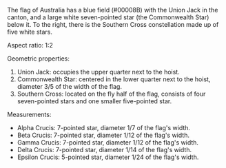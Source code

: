 The flag of Australia has a blue field (#00008B) with the Union Jack in the canton, and a large white seven-pointed star (the Commonwealth Star) below it. To the right, there is the Southern Cross constellation made up of five white stars.

Aspect ratio: 1:2

Geometric properties:
1. Union Jack: occupies the upper quarter next to the hoist.
2. Commonwealth Star: centered in the lower quarter next to the hoist, diameter 3/5 of the width of the flag.
3. Southern Cross: located on the fly half of the flag, consists of four seven-pointed stars and one smaller five-pointed star.

Measurements:
- Alpha Crucis: 7-pointed star, diameter 1/7 of the flag's width.
- Beta Crucis: 7-pointed star, diameter 1/12 of the flag's width.
- Gamma Crucis: 7-pointed star, diameter 1/12 of the flag's width.
- Delta Crucis: 7-pointed star, diameter 1/14 of the flag's width.
- Epsilon Crucis: 5-pointed star, diameter 1/24 of the flag's width.